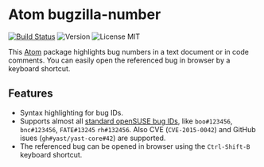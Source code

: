 # Atom bugzilla-number

[![Build Status](https://travis-ci.org/lslezak/bugzilla-number.svg)](https://travis-ci.org/lslezak/bugzilla-number)
![Version](https://img.shields.io/apm/v/bugzilla-number.svg)
![License MIT](https://img.shields.io/apm/l/bugzilla-number.svg)

This [Atom](https://atom.io) package highlights bug numbers in a text document
or in code comments. You can easily open the referenced bug in browser by a keyboard
shortcut.

## Features

- Syntax highlighting for bug IDs.
- Supports almost all [standard openSUSE bug IDs](
https://en.opensuse.org/openSUSE:Packaging_Patches_guidelines#Current_set_of_abbreviations),
  like `boo#123456`, `bnc#123456`, `FATE#13245` `rh#132456`. Also CVE
  (`CVE-2015-0042`) and GitHub isues (`gh#yast/yast-core#42`) are supported.
- The referenced bug can be opened in browser using the `Ctrl-Shift-B` keyboard shortcut.


